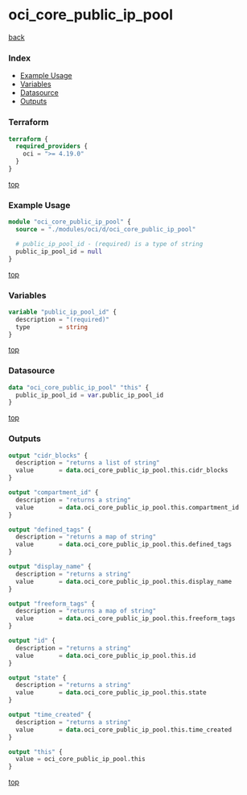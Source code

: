 # oci_core_public_ip_pool

[back](../oci.md)

### Index

- [Example Usage](#example-usage)
- [Variables](#variables)
- [Datasource](#datasource)
- [Outputs](#outputs)

### Terraform

```terraform
terraform {
  required_providers {
    oci = ">= 4.19.0"
  }
}
```

[top](#index)

### Example Usage

```terraform
module "oci_core_public_ip_pool" {
  source = "./modules/oci/d/oci_core_public_ip_pool"

  # public_ip_pool_id - (required) is a type of string
  public_ip_pool_id = null
}
```

[top](#index)

### Variables

```terraform
variable "public_ip_pool_id" {
  description = "(required)"
  type        = string
}
```

[top](#index)

### Datasource

```terraform
data "oci_core_public_ip_pool" "this" {
  public_ip_pool_id = var.public_ip_pool_id
}
```

[top](#index)

### Outputs

```terraform
output "cidr_blocks" {
  description = "returns a list of string"
  value       = data.oci_core_public_ip_pool.this.cidr_blocks
}

output "compartment_id" {
  description = "returns a string"
  value       = data.oci_core_public_ip_pool.this.compartment_id
}

output "defined_tags" {
  description = "returns a map of string"
  value       = data.oci_core_public_ip_pool.this.defined_tags
}

output "display_name" {
  description = "returns a string"
  value       = data.oci_core_public_ip_pool.this.display_name
}

output "freeform_tags" {
  description = "returns a map of string"
  value       = data.oci_core_public_ip_pool.this.freeform_tags
}

output "id" {
  description = "returns a string"
  value       = data.oci_core_public_ip_pool.this.id
}

output "state" {
  description = "returns a string"
  value       = data.oci_core_public_ip_pool.this.state
}

output "time_created" {
  description = "returns a string"
  value       = data.oci_core_public_ip_pool.this.time_created
}

output "this" {
  value = oci_core_public_ip_pool.this
}
```

[top](#index)